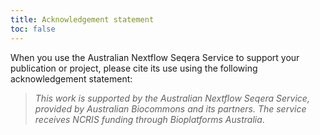 ```yaml
---
title: Acknowledgement statement
toc: false
---
```


When you use the Australian Nextflow Seqera Service to support your publication or project, please cite its use using the following acknowledgement statement: 

> *This work is supported by the Australian Nextflow Seqera Service, provided by Australian Biocommons and its partners. The service receives NCRIS funding through Bioplatforms Australia*.

